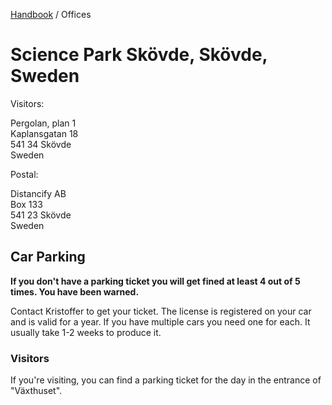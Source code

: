 [Handbook](../README.md) / Offices

# Science Park Skövde, Skövde, Sweden
Visitors:

Pergolan, plan 1<br />
Kaplansgatan 18<br />
541 34 Skövde<br />
Sweden

Postal:

Distancify AB<br />
Box 133<br />
541 23 Skövde<br />
Sweden

## Car Parking

**If you don't have a parking ticket you will get fined at least 4 out of 5 times. You have been warned.**

Contact Kristoffer to get your ticket. The license is registered on your car and is valid for a year. If you have multiple cars you need one for each. It usually take 1-2 weeks to produce it.

### Visitors

If you're visiting, you can find a parking ticket for the day in the entrance of "Växthuset".
